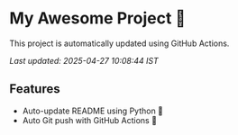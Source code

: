 # My Awesome Project 🚀

This project is automatically updated using GitHub Actions.

_Last updated: 2025-04-27 10:08:44 IST_

## Features
- Auto-update README using Python 🐍
- Auto Git push with GitHub Actions 🤖
